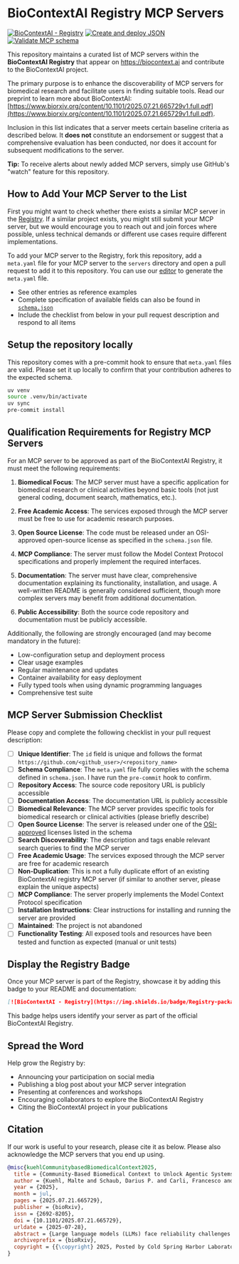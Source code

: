 # BioContextAI Registry MCP Servers

[![BioContextAI - Registry](https://img.shields.io/badge/Registry-package?style=flat&label=BioContextAI&labelColor=%23fff&color=%233555a1&link=https://biocontext.ai/registry)](https://biocontext.ai/registry)
[![Create and deploy JSON](https://github.com/biocontext-ai/registry-dev/actions/workflows/deploy-json.yaml/badge.svg)](https://github.com/biocontext-ai/registry-dev/actions/workflows/deploy-json.yaml)
[![Validate MCP schema](https://github.com/biocontext-ai/registry-dev/actions/workflows/validate-schema.yaml/badge.svg)](https://github.com/biocontext-ai/registry-dev/actions/workflows/validate-schema.yaml)

This repository maintains a curated list of MCP servers within the **BioContextAI Registry** that appear on https://biocontext.ai and contribute to the BioContextAI project.

The primary purpose is to enhance the discoverability of MCP servers for biomedical research and facilitate users in finding suitable tools. Read our preprint to learn more about BioContextAI: [https://www.biorxiv.org/content/10.1101/2025.07.21.665729v1.full.pdf](https://www.biorxiv.org/content/10.1101/2025.07.21.665729v1.full.pdf).

Inclusion in this list indicates that a server meets certain baseline criteria as described below. It **does not** constitute an endorsement or suggest that a comprehensive evaluation has been conducted, nor does it account for subsequent modifications to the server.

**Tip:** To receive alerts about newly added MCP servers, simply use GitHub's "watch" feature for this repository.

## How to Add Your MCP Server to the List

First you might want to check whether there exists a similar MCP server in the [Registry](https://biocontext.ai/registry). If a similar project exists, you might still submit your MCP server, but we would encourage you to reach out and join forces where possible, unless technical demands or different use cases require different implementations.

To add your MCP server to the Registry, fork this repository, add a `meta.yaml` file for your MCP server to the `servers` directory and open a pull request to add it to this repository. You can use our [editor](https://biocontext.ai/registry/editor) to generate the `meta.yaml` file.

- See other entries as reference examples
- Complete specification of available fields can also be found in [`schema.json`](schema.json)
- Include the checklist from below in your pull request description and respond to all items

## Setup the repository locally

This repository comes with a pre-commit hook to ensure that `meta.yaml` files are valid. Please set it up locally to confirm that your contribution adheres to the expected schema.

```bash
uv venv
source .venv/bin/activate
uv sync
pre-commit install
```

## Qualification Requirements for Registry MCP Servers

For an MCP server to be approved as part of the BioContextAI Registry, it must meet the following requirements:

1. **Biomedical Focus**: The MCP server must have a specific application for biomedical research or clinical activities beyond basic tools (not just general coding, document search, mathematics, etc.).

2. **Free Academic Access**: The services exposed through the MCP server must be free to use for academic research purposes.

3. **Open Source License**: The code must be released under an OSI-approved open-source license as specified in the `schema.json` file.

4. **MCP Compliance**: The server must follow the Model Context Protocol specifications and properly implement the required interfaces.

5. **Documentation**: The server must have clear, comprehensive documentation explaining its functionality, installation, and usage. A well-written README is generally considered sufficient, though more complex servers may benefit from additional documentation.

6. **Public Accessibility**: Both the source code repository and documentation must be publicly accessible.

Additionally, the following are strongly encouraged (and may become mandatory in the future):

- Low-configuration setup and deployment process
- Clear usage examples
- Regular maintenance and updates
- Container availability for easy deployment
- Fully typed tools when using dynamic programming languages
- Comprehensive test suite

## MCP Server Submission Checklist

Please copy and complete the following checklist in your pull request description:

- [ ] **Unique Identifier**: The `id` field is unique and follows the format `https://github.com/<github_user>/<repository_name>`
- [ ] **Schema Compliance**: The `meta.yaml` file fully complies with the schema defined in `schema.json`. I have run the `pre-commit` hook to confirm.
- [ ] **Repository Access**: The source code repository URL is publicly accessible
- [ ] **Documentation Access**: The documentation URL is publicly accessible
- [ ] **Biomedical Relevance**: The MCP server provides specific tools for biomedical research or clinical activities (please briefly describe)
- [ ] **Open Source License**: The server is released under one of the [OSI-approved](https://opensource.org/license) licenses listed in the schema
- [ ] **Search Discoverability**: The description and tags enable relevant search queries to find the MCP server
- [ ] **Free Academic Usage**: The services exposed through the MCP server are free for academic research
- [ ] **Non-Duplication**: This is not a fully duplicate effort of an existing BioContextAI registry MCP server (if similar to another server, please explain the unique aspects)
- [ ] **MCP Compliance**: The server properly implements the Model Context Protocol specification
- [ ] **Installation Instructions**: Clear instructions for installing and running the server are provided
- [ ] **Maintained**: The project is not abandoned
- [ ] **Functionality Testing**: All exposed tools and resources have been tested and function as expected (manual or unit tests)

## Display the Registry Badge

Once your MCP server is part of the Registry, showcase it by adding this badge to your README and documentation:

```markdown
[![BioContextAI - Registry](https://img.shields.io/badge/Registry-package?style=flat&label=BioContextAI&labelColor=%23fff&color=%233555a1&link=https://biocontext.ai/registry)](https://biocontext.ai/registry)
```

This badge helps users identify your server as part of the official BioContextAI Registry.

## Spread the Word

Help grow the Registry by:

- Announcing your participation on social media
- Publishing a blog post about your MCP server integration
- Presenting at conferences and workshops
- Encouraging collaborators to explore the BioContextAI Registry
- Citing the BioContextAI project in your publications

## Citation

If our work is useful to your research, please cite it as below. Please also acknowledge the MCP servers that you end up using.

```bibtex
@misc{kuehlCommunitybasedBiomedicalContext2025,
  title = {Community-Based Biomedical Context to Unlock Agentic Systems},
  author = {Kuehl, Malte and Schaub, Darius P. and Carli, Francesco and Heumos, Lukas and {Fern{\'a}ndez-Zapata}, Camila and Kaiser, Nico and Schaul, Jonathan and Panzer, Ulf and Bonn, Stefan and Lobentanzer, Sebastian and {Saez-Rodriguez}, Julio and Puelles, Victor G.},
  year = {2025},
  month = jul,
  pages = {2025.07.21.665729},
  publisher = {bioRxiv},
  issn = {2692-8205},
  doi = {10.1101/2025.07.21.665729},
  urldate = {2025-07-28},
  abstract = {Large language models (LLMs) face reliability challenges stemming from hallucinations and insufficient access to validated scientific resources. Existing solutions are often fragmented and limited to specific applications, hindering broader adoption and interoperability. Here, we present Biomedical Context for Artificial Intelligence (BioContextAI), an open-source initiative centered on Model Context Protocol (MCP) servers to address these limitations. BioContextAI provides a community-oriented registry for discovering domain-specific MCP servers and a proof-of-concept server implementation that integrates widely-used biomedical knowledgebases. By enabling standardized access to validated scientific knowledge, BioContextAI aims to facilitate the development of composable agentic systems for biomedical research. Together, this work contributes to an emerging ecosystem of community-driven approaches for expanding the capabilities and reliability of biomedical AI systems.},
  archiveprefix = {bioRxiv},
  copyright = {{\copyright} 2025, Posted by Cold Spring Harbor Laboratory. This pre-print is available under a Creative Commons License (Attribution 4.0 International), CC BY 4.0, as described at http://creativecommons.org/licenses/by/4.0/},
}
```
